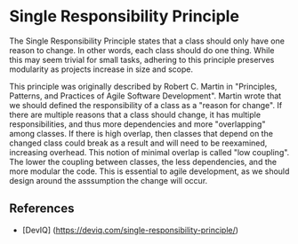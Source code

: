 # Single Responsibility Principle
The Single Responsibility Principle states that a class should only have one reason to change. In other words, each class should do one thing. While this may seem trivial for small tasks, adhering to this principle preserves modularity as projects increase in size and scope.

This principle was originally described by Robert C. Martin in "Principles, Patterns, and Practices of Agile Software Development". Martin wrote that we should defined the responsibility of a class as a "reason for change". If there are multiple reasons that a class should change, it has multiple responsibilities, and thus more dependencies and more "overlapping" among classes. If there is high overlap, then classes that depend on the changed class could break as a result and will need to be reexamined, increasing overhead. This notion of minimal overlap is called "low coupling". The lower the coupling between classes, the less dependencies, and the more modular the code. This is essential to agile development, as we should design around the asssumption the change will occur.

## References
- [DevIQ] (https://deviq.com/single-responsibility-principle/)
